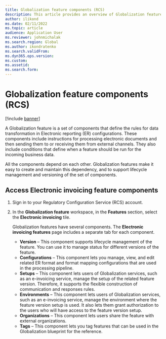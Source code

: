 ```yaml
---
title: Globalization feature components (RCS)
description: This article provides an overview of Globalization feature components (RCS).
author: ilikond
ms.date: 02/11/2022
ms.topic: article
audience: Application User
ms.reviewer: johnmichalak
ms.search.region: Global
ms.author: ikondratenko
ms.search.validFrom: 
ms.dyn365.ops.version: 
ms.custom: 
ms.assetid: 
ms.search.form: 
---
```


# Globalization feature components (RCS)

[!include [banner](../../includes/banner.md)]

A Globalization feature is a set of components that define the rules for data transformation in Electronic reporting (ER) configurations. These components include instructions for processing electronic documents and then sending them to or receiving them from external channels. They also include conditions that define when a feature should be run for the incoming business data.

All the components depend on each other. Globalization features make it easy to create and maintain this dependency, and to support lifecycle management and versioning of the set of components.

## Access Electronic invoicing feature components 

1. Sign in to your Regulatory Configuration Service (RCS) account.
2. In the **Globalization feature** workspace, in the **Features** section, select the **Electronic invoicing** tile.

    Globalization features have several components. The **Electronic invoicing features** page includes a separate tab for each component.

    - **Version** – This component supports lifecycle management of the feature. You can use it to manage status for different versions of the feature.
    - **Configurations** – This component lets you manage, view, and edit related ER format and format mapping configurations that are used in the processing pipeline.
    - **Setups** – This component lets users of Globalization services, such as an e-invoicing service, manage the setup of the related feature version. Therefore, it supports the flexible construction of communication and responses rules.
    - **Environments** – This component lets users of Globalization services, such as an e-invoicing service, manage the environment where the feature version setup is used. It also lets them grant authorization to the users who will have access to the feature version setup.
    - **Organizations** – This component lets users share the feature with external organizations.
    - **Tags** – This component lets you tag features that can be used in the Globalization blueprint for the reference.
